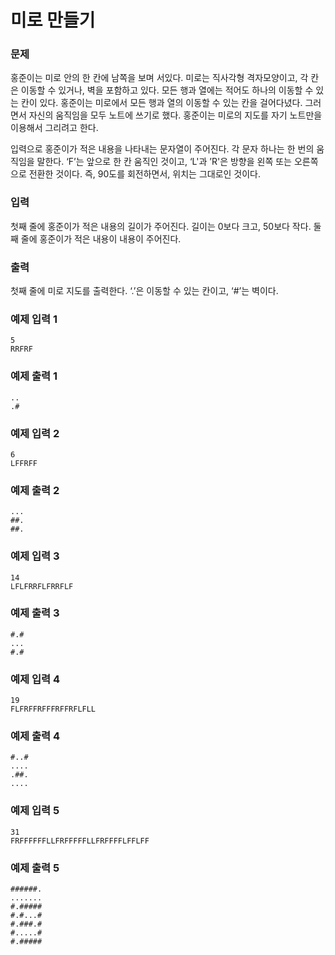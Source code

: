 # 미로 만들기
### 문제 

홍준이는 미로 안의 한 칸에 남쪽을 보며 서있다. 미로는 직사각형 격자모양이고, 각 칸은 이동할 수 있거나, 벽을 포함하고 있다. 모든 행과 열에는 적어도 하나의 이동할 수 있는 칸이 있다. 홍준이는 미로에서 모든 행과 열의 이동할 수 있는 칸을 걸어다녔다. 그러면서 자신의 움직임을 모두 노트에 쓰기로 했다. 홍준이는 미로의 지도를 자기 노트만을 이용해서 그리려고 한다.

입력으로 홍준이가 적은 내용을 나타내는 문자열이 주어진다. 각 문자 하나는 한 번의 움직임을 말한다. ‘F’는 앞으로 한 칸 움직인 것이고, ‘L'과 ’R'은 방향을 왼쪽 또는 오른쪽으로 전환한 것이다. 즉, 90도를 회전하면서, 위치는 그대로인 것이다.
### 입력

첫째 줄에 홍준이가 적은 내용의 길이가 주어진다. 길이는 0보다 크고, 50보다 작다. 둘째 줄에 홍준이가 적은 내용이 내용이 주어진다.

### 출력

첫째 줄에 미로 지도를 출력한다. ‘.’은 이동할 수 있는 칸이고, ‘#’는 벽이다.

### 예제 입력 1

~~~
5
RRFRF
~~~

### 예제 출력 1

~~~
..
.#
~~~

### 예제 입력 2

~~~
6
LFFRFF
~~~

### 예제 출력 2

~~~
...
##.
##.
~~~


### 예제 입력 3

~~~
14
LFLFRRFLFRRFLF
~~~

### 예제 출력 3

~~~
#.#
...
#.#
~~~

### 예제 입력 4

~~~
19
FLFRFFRFFFRFFRFLFLL
~~~

### 예제 출력 4

~~~
#..#
....
.##.
....
~~~

### 예제 입력 5

~~~
31
FRFFFFFFLLFRFFFFFLLFRFFFFLFFLFF
~~~

### 예제 출력 5

~~~
######.
.......
#.#####
#.#...#
#.###.#
#.....#
#.#####
~~~